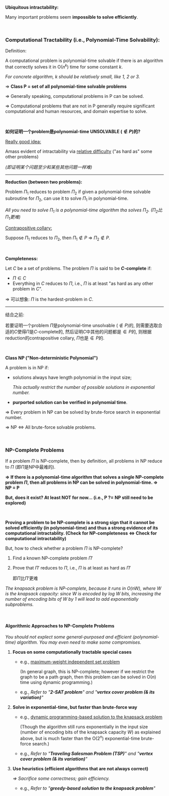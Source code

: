 **Ubiquitous intractability:**

Many important problems seem **impossible to solve efficiently**.

<br>

### Computational Tractability (i.e., Polynomial-Time Solvability):

Definition:

A computational problem is polynomial-time solvable if there is an algorithm that correctly solves it in O($n^k$) time for some constant $k$.

*For concrete algorithm, $k$ should be relatively small, like 1, 2 or 3.*

=> **Class P = set of all polynomial-time solvable problems**

=> Generally speaking, computational problems in P can be solved.

=> Computational problems that are not in P generally require significant computational and human resources, and domain expertise to solve.

<br>

**如何证明一个problem是polynomial-time UNSOLVABLE ($\notin P$)的?**

<u>Really good idea:</u>

Amass evident of intractability via <u>relative difficulty</u> ("as hard as" some other problems)

*(即证明某个问题至少和某些其他问题一样难)*

***

**Reduction (between two problems):**

Problem $\Pi_1$ reduces to problem $\Pi_2$ if given a polynomial-time solvable subroutine for $\Pi_2$, can use it to solve $\Pi_1$ in polynomial-time.

*All you need to solve $\Pi_1$ is a polynomial-time algorithm tha solves $\Pi_2$.*   *($\Pi_2$比$\Pi_1$更难)*

<u>Contrapositive collary:</u>

Suppose $\Pi_1$ reduces to $\Pi_2$, then $\Pi_1 \notin P$ => $\Pi_2 \notin P$.

<br>

**Completeness:**

Let $C$ be a set of problems. The problem $\Pi$ is said to be **$C$-complete** if:

* $\Pi \in C$
* Everything in $C$ reduces to $\Pi$, i.e., $\Pi$ is at least "as hard as any other problem in $C$".

=> 可以想象: $\Pi$ is the hardest-problem in $C$.

***

结合之前:

若要证明一个problem $\Pi$是polynomial-time unsolvable ($\notin P$)的, 则需要选取合适的$C$使得$\Pi$是$C$-complete的, 然后证明$C$中其他的问题都是$\notin P$的, 则根据reduction的contrapositive collary, $\Pi$也是$\notin P$的.

<br>

**Class NP ("Non-deterministic Polynomial")**

A problem is in NP if:

* solutions always have length polynomial in the input size;

  *This actually restrict the number of possible solutions in exponential number.*

* **purported solution can be verified in polynomial time**.

=> Every problem in NP can be solved by brute-force search in exponential number.

=> NP <=> All brute-force solvable problems.

<br>

### NP-Complete Problems

If a problem $\Pi$ is NP-complete, then by definition, all problems in NP reduce to $\Pi$ (即$\Pi$是NP中最难的).

**=> If there is a polynomial-time algorithm that solves a single NP-complete problem $\Pi$, then all problems in NP can be solved in polynomial-time. => NP = P**

**But, does it exist? At least NOT for now… (i.e., P ?= NP still need to be explored)**

<br>

**Proving a problem to be NP-complete is a strong sign that it cannot be solved efficiently (in polynomial-time) and thus a strong evidence of its computational intractablity. (Check for NP-completeness <=> Check for computational intractability)**

But, how to check whether a problem $\Pi$ is NP-complete?

1. Find a known NP-complete problem $\Pi'$

2. Prove that $\Pi'$ reduces to $\Pi$, i.e., $\Pi$ is at least as hard as $\Pi'$

   即$\Pi$比$\Pi'$更难

*The knapsack problem is NP-complete, because it runs in O($n$$W$), where $W$ is the knapsack capacity: since $W$ is encoded by $log \ W$ bits, increasing the number of encoding bits of $W$ by $1$ will lead to add exponentially subproblems.*

<br>

#### Algorithmic Approaches to NP-Complete Problems

*You should not explect some general-purposed and efficient (polynomial-time) algorithm. You may even need to make some compromises.*

1. **Focus on some computationally tractable special cases**

   * e.g., <u>maximum-weight independent set problem</u>

     (In general graph, this is NP-complete; however if we restrict the graph to be a path graph, then this problem can be solved in O($n$) time using dynamic programming.)

   * e.g., *Refer to "**2-SAT problem**" and "**vertex cover problem (& its variation)**"*

2. **Solve in exponential-time, but faster than brute-force way**

   * e.g., <u>dynamic programming-based solution to the knapsack problem</u>

     (Though the algorithm still runs exponentially in the input size (number of encoding bits of the knapsack capacity $W$) as explained above, but is much faster than the O($2^n$) exponential-time brute-force search.)

   * e.g., *Refer to "**Traveling Salesman Problem (TSP)**" and "**vertex cover problem (& its variation)**"*

3. **Use heuristics (efficient algorithms that are not always correct)**

   *=> Sacrifice some correctness; gain efficiency.*

   * e.g., *Refer to "**greedy-based solution to the knapsack problem**"*


